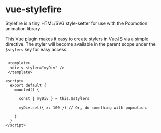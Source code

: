 # vue-stylefire

Stylefire is a tiny HTML/SVG style-setter for use with the Popmotion animation library.

This Vue plugin makes it easy to create stylers in VueJS via a simple directive. The styler will become available in the parent scope under the `$stylers` key for easy access.

```

 <template>
  <div v-styler="myDiv" />
 </template>

<script>
  export default {
    mounted() {
      
      const { myDiv } = this.$stylers

      myDiv.set({ x: 100 }) // Or, do something with popmotion.

    }
  }
</script>

```
